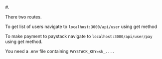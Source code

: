 #.

There two routes.

To get list of users navigate to 
```localhost:3000/api/user``` using get method 

To make payment to paystack navigate to ```localhost:3000/api/user/pay```  using get method.

You need a .env file containing ```PAYSTACK_KEY=sk_....```
